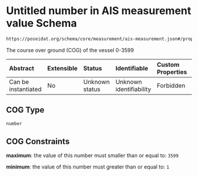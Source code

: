 # Untitled number in AIS measurement value Schema

```txt
https://poseidat.org/schema/core/measurement/ais-measurement.json#/properties/COG
```

The course over ground (COG) of the vessel 0-3599

| Abstract            | Extensible | Status         | Identifiable            | Custom Properties | Additional Properties | Access Restrictions | Defined In                                                                                    |
| :------------------ | :--------- | :------------- | :---------------------- | :---------------- | :-------------------- | :------------------ | :-------------------------------------------------------------------------------------------- |
| Can be instantiated | No         | Unknown status | Unknown identifiability | Forbidden         | Allowed               | none                | [ais-measurement.json*](schemas/core/measurement/ais-measurement.json "open original schema") |

## COG Type

`number`

## COG Constraints

**maximum**: the value of this number must smaller than or equal to: `3599`

**minimum**: the value of this number must greater than or equal to: `1`
